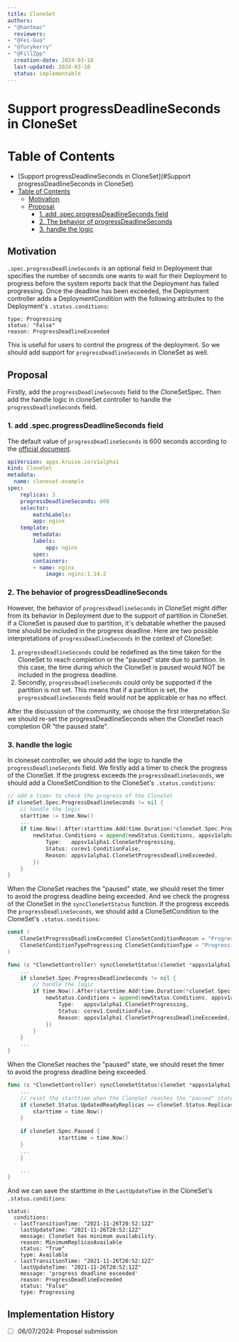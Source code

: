 ```yaml
---
title: CloneSet
authors:
- "@hantmac"
  reviewers:
- "@Fei-Guo"
- "@furykerry"
- "@FillZpp"
  creation-date: 2024-03-10
  last-updated: 2024-03-10
  status: implementable
---
```


# Support progressDeadlineSeconds in CloneSet
Table of Contents
=================

- [Support progressDeadlineSeconds in CloneSet](#Support progressDeadlineSeconds in CloneSet)
- [Table of Contents](#table-of-contents)
  - [Motivation](#motivation)
  - [Proposal](#proposal)
    - [1. add .spec.progressDeadlineSeconds field](#1add-.spec.progressDeadlineSeconds-field)
    - [2. The behavior of progressDeadlineSeconds](#2the-behavior-of-progressDeadlineSeconds)
    - [3. handle the logic](#2handle-the-logic)

## Motivation

`.spec.progressDeadlineSeconds` is an optional field in Deployment that specifies the number of seconds one wants to wait for their Deployment to progress before the system reports back that the Deployment has failed progressing.
Once the deadline has been exceeded, the Deployment controller adds a DeploymentCondition with the following attributes to the Deployment's `.status.conditions`:
```
type: Progressing
status: "False"
reason: ProgressDeadlineExceeded
```

This is useful for users to control the progress of the deployment.
So we should add support for `progressDeadlineSeconds` in CloneSet as well.

## Proposal
Firstly, add the `progressDeadlineSeconds` field to the CloneSetSpec.
Then add the handle logic in cloneSet controller to handle the `progressDeadlineSeconds` field.

### 1. add .spec.progressDeadlineSeconds field
The default value of `progressDeadlineSeconds` is 600 seconds according to the [official document](https://kubernetes.io/docs/concepts/workloads/controllers/deployment/#progress-deadline-seconds).
```yaml
apiVersion: apps.kruise.io/v1alpha1
kind: CloneSet
metadata:
  name: cloneset-example
spec:
    replicas: 3
    progressDeadlineSeconds: 600
    selector:
        matchLabels:
        app: nginx
    template:
        metadata:
        labels:
            app: nginx
        spec:
        containers:
        - name: nginx
            image: nginx:1.14.2
 ```

### 2. The behavior of progressDeadlineSeconds
However, the behavior of `progressDeadlineSeconds` in CloneSet might differ from its behavior in Deployment due to the support of partition in CloneSet. If a CloneSet is paused due to partition, it's debatable whether the paused time should be included in the progress deadline.
Here are two possible interpretations of `progressDeadlineSeconds` in the context of CloneSet:
1. `progressDeadlineSeconds` could be redefined as the time taken for the CloneSet to reach completion or the "paused" state due to partition. In this case, the time during which the CloneSet is paused would NOT be included in the progress deadline.
2. Secondly, `progressDeadlineSeconds` could only be supported if the partition is not set. This means that if a partition is set, the `progressDeadlineSeconds` field would not be applicable or has no effect.

After the discussion of the community, we choose the first interpretation.So we should re-set the  progressDeadlineSeconds when the CloneSet reach completion OR "the paused state".

### 3. handle the logic
In cloneset controller, we should add the logic to handle the `progressDeadlineSeconds` field. We firstly add a timer to check the progress of the CloneSet. 
If the progress exceeds the `progressDeadlineSeconds`, we should add a CloneSetCondition to the CloneSet's `.status.conditions`: 
```go
// add a timer to check the progress of the CloneSet
if cloneSet.Spec.ProgressDeadlineSeconds != nil {
    // handle the logic
	starttime := time.Now()
	...
    if time.Now().After(starttime.Add(time.Duration(*cloneSet.Spec.ProgressDeadlineSeconds) * time.Second)) {
        newStatus.Conditions = append(newStatus.Conditions, appsv1alpha1.CloneSetCondition{
            Type:   appsv1alpha1.CloneSetProgressing,
            Status: corev1.ConditionFalse,
            Reason: appsv1alpha1.CloneSetProgressDeadlineExceeded,
        })
    }
}
```

When the CloneSet reaches the "paused" state, we should reset the timer to avoid the progress deadline being exceeded.
And we check the progress of the CloneSet in the `syncCloneSetStatus` function. If the progress exceeds the `progressDeadlineSeconds`, we should add a CloneSetCondition to the CloneSet's `.status.conditions`:

```go
const (
    CloneSetProgressDeadlineExceeded CloneSetConditionReason = "ProgressDeadlineExceeded"
    CloneSetConditionTypeProgressing CloneSetConditionType = "Progressing"
)
```

```go
func (c *CloneSetController) syncCloneSetStatus(cloneSet *appsv1alpha1.CloneSet, newStatus *appsv1alpha1.CloneSetStatus) error {
    ...
    if cloneSet.Spec.ProgressDeadlineSeconds != nil {
        // handle the logic
        if time.Now().After(starttime.Add(time.Duration(*cloneSet.Spec.ProgressDeadlineSeconds) * time.Second)) {
            newStatus.Conditions = append(newStatus.Conditions, appsv1alpha1.CloneSetCondition{
                Type:   appsv1alpha1.CloneSetProgressing,
                Status: corev1.ConditionFalse,
                Reason: appsv1alpha1.CloneSetProgressDeadlineExceeded,
            })
        }
    }
    ...
}
```

When the CloneSet reaches the "paused" state, we should reset the timer to avoid the progress deadline being exceeded.
```go
func (c *CloneSetController) syncCloneSetStatus(cloneSet *appsv1alpha1.CloneSet, newStatus *appsv1alpha1.CloneSetStatus) error {
    ...
	// reset the starttime when the CloneSet reaches the "paused" state or complete state
	if cloneSet.Status.UpdatedReadyReplicas == cloneSet.Status.Replicas ||  replicas - updatedReplicas = partition {
        starttime = time.Now()
    }
	
	if cloneSet.Spec.Paused {
		        starttime = time.Now()
	}
    ...
	}

    ...
}
```

And we can save the starttime in the `LastUpdateTime` in the CloneSet's `.status.conditions`:
```
status:
  conditions:
  - lastTransitionTime: "2021-11-26T20:52:12Z"
    lastUpdateTime: "2021-11-26T20:52:12Z"
    message: CloneSet has minimum availability.
    reason: MinimumReplicasAvailable
    status: "True"
    type: Available
  - lastTransitionTime: "2021-11-26T20:52:12Z"
    lastUpdateTime: "2021-11-26T20:52:12Z"
    message: 'progress deadline exceeded'
    reason: ProgressDeadlineExceeded
    status: "False"
    type: Progressing
```

## Implementation History

- [ ] 06/07/2024: Proposal submission


